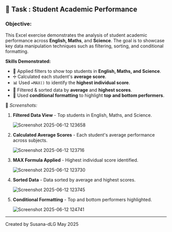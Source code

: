 ## 📁 Task : Student Academic Performance

### Objective:

This Excel exercise demonstrates the analysis of student academic performance across **English, Maths**, and **Science**. The goal is to showcase key data manipulation techniques such as filtering, sorting, and conditional formatting.


**Skills Demonstrated:**
- 🧮 Applied filters to show top students in **English, Maths, and Science**.
- ➗ Calculated each student's **average score**.
- 📊 Used `=MAX()` to identify the **highest individual score**.
- 🔢 Filtered & sorted data by **average** and **highest scores**.
- 🎨 Used **conditional formatting** to highlight **top and bottom performers**.


📸 *Screenshots:*

1. **Filtered Data View** - Top students in English, Maths, and Science.
   
   ![Screenshot 2025-06-12 123658](https://github.com/user-attachments/assets/57274b32-44f6-48a9-9f0b-0d1e86b1be0c)

3. **Calculated Average Scores** - Each student's average performance across subjects.
   
   ![Screenshot 2025-06-12 123716](https://github.com/user-attachments/assets/46148c98-34cd-4a99-8588-828d1bf4d82c)

5. **MAX Formula Applied** - Highest individual score identified.
   
   ![Screenshot 2025-06-12 123730](https://github.com/user-attachments/assets/a3ff6753-5379-44fc-8313-6a7ca25ad0fa)

7. **Sorted Data** - Data sorted by average and highest scores.
   
   ![Screenshot 2025-06-12 123745](https://github.com/user-attachments/assets/6e189e8e-a505-4e20-b11e-07d169c27833)

9. **Conditional Formatting** - Top and bottom performers highlighted.
    
   ![Screenshot 2025-06-12 124741](https://github.com/user-attachments/assets/f47b7237-e86d-4c07-a5ce-b3b14a9752dd)

---
Created by Susana-dLG
May 2025




